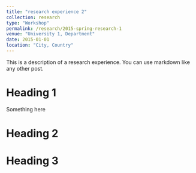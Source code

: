 ```yaml
---
title: "research experience 2"
collection: research
type: "Workshop"
permalink: /research/2015-spring-research-1
venue: "University 1, Department"
date: 2015-01-01
location: "City, Country"
---
```


This is a description of a research experience. You can use markdown like any other post.

Heading 1
======
Something here

Heading 2
======

Heading 3
======
